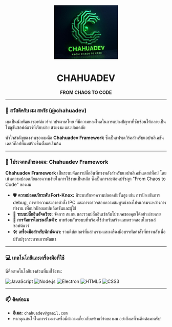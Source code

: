 <div align="center">
  <img src="https://raw.githubusercontent.com/chahuadev/chahuadev/main/icon.png" alt="Chahuadev Logo" width="200"/>
  <h1>CHAHUADEV</h1>
  <p><strong>FROM CHAOS TO CODE</strong></p>
</div>

---

### 👋 สวัสดีครับ ผม สหรัธ (@chahuadev)

ผมเป็นนักพัฒนาซอฟต์แวร์จากประเทศไทย ที่มีความหลงใหลในการแปลงปัญหาที่ซับซ้อนให้กลายเป็นโซลูชันซอฟต์แวร์ที่เรียบง่าย สวยงาม และปลอดภัย

หัวใจสำคัญของงานของผมคือ **Chahuadev Framework** ซึ่งเป็นเฟรมเวิร์คสำหรับแอปพลิเคชันเดสก์ท็อปที่ผมสร้างขึ้นตั้งแต่เริ่มต้น

---

### 🚀 โปรเจคหลักของผม: Chahuadev Framework

**Chahuadev Framework** เป็นระบบจัดการปลั๊กอินที่ทรงพลังสำหรับแอปพลิเคชันเดสก์ท็อป โดยเน้นความปลอดภัยและความง่ายในการใช้งานเป็นหลัก ซึ่งเป็นการสะท้อนปรัชญา "From Chaos to Code" ของผม

* 🛡️ **ความปลอดภัยระดับ Fort-Knox:** มีระบบรักษาความปลอดภัยขั้นสูง เช่น การป้องกันการ debug, การทำความสะอาดคำสั่ง IPC และการตรวจสอบความสมบูรณ์ของโปรแกรมระหว่างการทำงาน เพื่อปกป้องแอปพลิเคชันและผู้ใช้
* 🔌 **ระบบปลั๊กอินอัจฉริยะ:** จัดการ สแกน และรวมปลั๊กอินเข้ากับโปรเจคของคุณได้อย่างง่ายดาย
* 🔑 **การจัดการไลเซนส์ในตัว:** มาพร้อมกับระบบที่พร้อมใช้สำหรับสร้างและตรวจสอบไลเซนส์ซอฟต์แวร์
* 🛠️ **เครื่องมือสำหรับนักพัฒนา:** รวมดีบักเกอร์ที่ผสานรวมและเครื่องมือบรรทัดคำสั่งที่ทรงพลังเพื่อปรับปรุงกระบวนการพัฒนา


---

### 💻 เทคโนโลยีและเครื่องมือที่ใช้

นี่คือเทคโนโลยีบางส่วนที่ผมใช้งาน:

![JavaScript](https://img.shields.io/badge/JavaScript-F7DF1E?style=for-the-badge&logo=javascript&logoColor=black)
![Node.js](https://img.shields.io/badge/Node.js-339933?style=for-the-badge&logo=nodedotjs&logoColor=white)
![Electron](https://img.shields.io/badge/Electron-47848F?style=for-the-badge&logo=electron&logoColor=white)
![HTML5](https://img.shields.io/badge/HTML5-E34F26?style=for-the-badge&logo=html5&logoColor=white)
![CSS3](https://img.shields.io/badge/CSS3-1572B6?style=for-the-badge&logo=css3&logoColor=white)

---

### 📫 ติดต่อผม

* **อีเมล:** `chahuadev@gmail.com`
* หากคุณสนใจในการร่วมงานหรือมีคำถามเกี่ยวกับเฟรมเวิร์คของผม อย่าลังเลที่จะติดต่อมาครับ!
